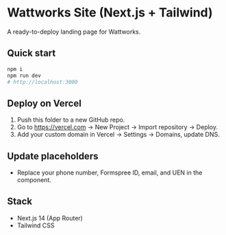 # Wattworks Site (Next.js + Tailwind)

A ready-to-deploy landing page for Wattworks.

## Quick start
```bash
npm i
npm run dev
# http://localhost:3000
```

## Deploy on Vercel
1. Push this folder to a new GitHub repo.
2. Go to https://vercel.com → New Project → Import repository → Deploy.
3. Add your custom domain in Vercel → Settings → Domains, update DNS.

## Update placeholders
- Replace your phone number, Formspree ID, email, and UEN in the component.

## Stack
- Next.js 14 (App Router)
- Tailwind CSS

